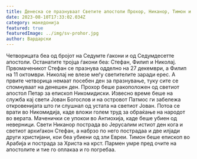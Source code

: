 ```yaml
---
title: Денеска се празнуваат Светите апостоли Прохор, Никанор, Тимон и Пармен
date: 2023-08-10T17:33:02.034Z
category: македонија
featured: true
featuredImage: ../img/sv-prohor.jpg
author: Вардарски
---
```

<!--StartFragment-->

Четворицата беа од бројот на Седумте ѓакони и од Седумдесетте апостоли. Останатите тројца ѓакони беа: Стефан, Филип и Николај. Првомаченикот Стефан се празнува одделно на 27 декември, а Филип на 11 октомври. Николај не влезе меѓу светителите заради ерес. А првите четворица немаат посебен ден за празнување, туку сите се спомнуваат на денешен ден. Прохор беше ракоположен од светиот апостол Петар за епископ Никомидиски. Извесно време беше на служба кај свети Јован Богослов и на островот Патмос ги забележа откровенијата што ги слушнал од устата на светиот Јован. Потоа се врати во Никомидија, каде вложи голем труд за обраќање на народот во верата. Маченички се упокои во Антиохија, каде беше убиен од неверници. Свети Никанор пострада во Јерусалим истиот ден кога и светиот архиѓакон Стефан, а набрзо по него пострадаа и две илјади други христијани, кои беа убиени од зли Евреи. Тимон беше епископ во Арабија и пострада за Христа на крст. Пармен умре пред очите на апостолите и тие го оплакаа и го погребаа.

<!--EndFragment-->